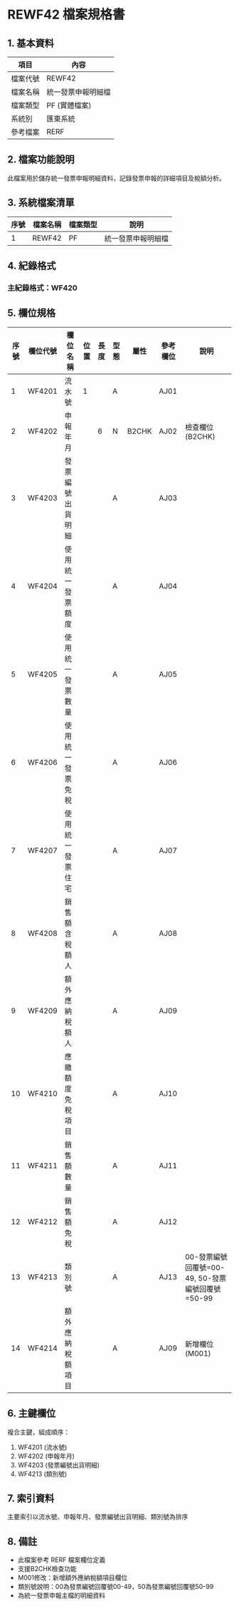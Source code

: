 # REWF42 檔案規格書

## 1. 基本資料

| 項目 | 內容 |
|------|------|
| 檔案代號 | REWF42 |
| 檔案名稱 | 統一發票申報明細檔 |
| 檔案類型 | PF (實體檔案) |
| 系統別 | 匯東系統 |
| 參考檔案 | RERF |

## 2. 檔案功能說明

此檔案用於儲存統一發票申報明細資料，記錄發票申報的詳細項目及稅額分析。

## 3. 系統檔案清單

| 序號 | 檔案名稱 | 檔案類型 | 說明 |
|------|----------|----------|------|
| 1 | REWF42 | PF | 統一發票申報明細檔 |

## 4. 紀錄格式

### 主紀錄格式：WF420

## 5. 欄位規格

| 序號 | 欄位代號 | 欄位名稱 | 位置 | 長度 | 型態 | 屬性 | 參考欄位 | 說明 |
|------|----------|----------|------|------|------|------|----------|------|
| 1 | WF4201 | 流水號 | 1 | | A | | AJ01 | |
| 2 | WF4202 | 申報年月 | | 6 | N | B2CHK | AJ02 | 檢查欄位(B2CHK) |
| 3 | WF4203 | 發票編號出貨明細 | | | A | | AJ03 | |
| 4 | WF4204 | 使用統一發票額度 | | | A | | AJ04 | |
| 5 | WF4205 | 使用統一發票數量 | | | A | | AJ05 | |
| 6 | WF4206 | 使用統一發票免稅 | | | A | | AJ06 | |
| 7 | WF4207 | 使用統一發票住宅 | | | A | | AJ07 | |
| 8 | WF4208 | 銷售額含稅額人 | | | A | | AJ08 | |
| 9 | WF4209 | 額外應納稅額人 | | | A | | AJ09 | |
| 10 | WF4210 | 應繳額度免稅項目 | | | A | | AJ10 | |
| 11 | WF4211 | 銷售額數量 | | | A | | AJ11 | |
| 12 | WF4212 | 銷售額免稅 | | | A | | AJ12 | |
| 13 | WF4213 | 類別號 | | | A | | AJ13 | 00-發票編號回覆號=00-49, 50-發票編號回覆號=50-99 |
| 14 | WF4214 | 額外應納稅額項目 | | | A | | AJ09 | 新增欄位(M001) |

## 6. 主鍵欄位

複合主鍵，組成順序：
1. WF4201 (流水號)
2. WF4202 (申報年月)
3. WF4203 (發票編號出貨明細)
4. WF4213 (類別號)

## 7. 索引資料

主要索引以流水號、申報年月、發票編號出貨明細、類別號為排序

## 8. 備註

- 此檔案參考 RERF 檔案欄位定義
- 支援B2CHK檢查功能
- M001修改：新增額外應納稅額項目欄位
- 類別號說明：00為發票編號回覆號00-49，50為發票編號回覆號50-99
- 為統一發票申報主檔的明細資料 